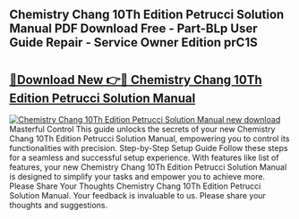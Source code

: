 ## Chemistry Chang 10Th Edition Petrucci Solution Manual PDF Download Free - Part-BLp User Guide Repair - Service Owner Edition prC1S

# <h2><a href="http://bc60074.oget.top/?id=Chemistry+Chang+10Th+Edition+Petrucci+Solution+Manual">🔗Download New 👉🔴 Chemistry Chang 10Th Edition Petrucci Solution Manual</a></h2>

[![Chemistry Chang 10Th Edition Petrucci Solution Manual new download](https://i.imgur.com/5g1atiW.png)](http://bc60074.oget.top/?id=Chemistry+Chang+10Th+Edition+Petrucci+Solution+Manual)
Masterful Control This guide unlocks the secrets of your new Chemistry Chang 10Th Edition Petrucci Solution Manual, empowering you to control its functionalities with precision. Step-by-Step Setup Guide Follow these steps for a seamless and successful setup experience. With features like list of features, your new Chemistry Chang 10Th Edition Petrucci Solution Manual is designed to simplify your tasks and empower you to achieve more. Please Share Your Thoughts Chemistry Chang 10Th Edition Petrucci Solution Manual. Your feedback is invaluable to us. Please share your thoughts and suggestions.
